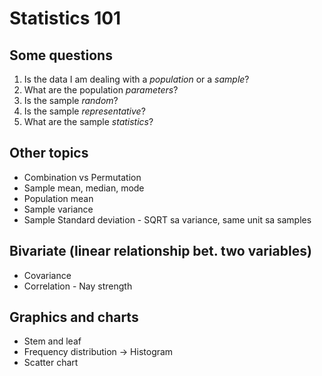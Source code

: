 # Statistics 101

## Some questions
1. Is the data I am dealing with a *population* or a *sample*?
2. What are the population *parameters*?
3. Is the sample *random*?
4. Is the sample *representative*?
5. What are the sample *statistics*?

## Other topics
- Combination vs Permutation
- Sample mean, median, mode
- Population mean
- Sample variance  
- Sample Standard deviation - SQRT sa variance, same unit sa samples

## Bivariate (linear relationship bet. two variables)
- Covariance
- Correlation - Nay strength

## Graphics and charts
- Stem and leaf
- Frequency distribution -> Histogram
- Scatter chart

